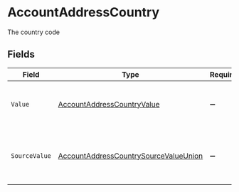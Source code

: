 # AccountAddressCountry

The country code


## Fields

| Field                                                                                                     | Type                                                                                                      | Required                                                                                                  | Description                                                                                               | Example                                                                                                   |
| --------------------------------------------------------------------------------------------------------- | --------------------------------------------------------------------------------------------------------- | --------------------------------------------------------------------------------------------------------- | --------------------------------------------------------------------------------------------------------- | --------------------------------------------------------------------------------------------------------- |
| `Value`                                                                                                   | [AccountAddressCountryValue](../../Models/Components/AccountAddressCountryValue.md)                       | :heavy_minus_sign:                                                                                        | The ISO 3166-1 alpha-2 code of the country.                                                               | GB                                                                                                        |
| `SourceValue`                                                                                             | [AccountAddressCountrySourceValueUnion](../../Models/Components/AccountAddressCountrySourceValueUnion.md) | :heavy_minus_sign:                                                                                        | The source value of the ISO 3166-1 alpha-2 code of the country.                                           | GB                                                                                                        |